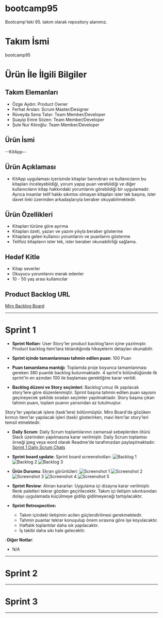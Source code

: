 # bootcamp95
Bootcamp'teki 95. takım olarak repository alanımız.

# **Takım İsmi**

bootcamp95

# Ürün İle İlgili Bilgiler

## Takım Elemanları

- Özge Aydın: Product Owner
- Ferhat Arslan: Scrum Master/Designer
- Rüveyda Sena Tatar: Team Member/Developer 
- Şuayip Emre Sözen: Team Member/Developer
- Şule Nur Köroğlu: Team Member/Developer

## Ürün İsmi

--KitApp--

## Ürün Açıklaması

- KitApp uygulaması içerisinde kitaplar barındıran ve kullanıcıların bu kitapları inceleyebildiği, yorum yapıp puan verebildiği ve diğer kullanıcıların kitap hakkındaki yorumlarını görebildiği bir uygulamadır. Ayrıca insanlar telif hakkı sıkıntısı olmayan kitapları ister tek başına, ister davet linki üzerinden arkadaşlarıyla beraber okuyabilmektedir.

## Ürün Özellikleri

- Kitapları türüne göre ayırma
- Kitapları özeti, yazarı ve yazım yılıyla beraber gösterme
- Kitaplara gelen kullanıcı yorumlarını ve puanlarını gösterme
- Telifsiz kitapların ister tek, ister beraber okunabilirliği sağlama.

## Hedef Kitle

- Kitap severler
- Okuyucu yorumlarını merak edenler
- 10 - 50 yaş arası kullanıcılar

## Product Backlog URL

[Miro Backlog Board](https://miro.com/app/board/uXjVO6pEpoE=/?share_link_id=404485659413)

---

# Sprint 1

- **Sprint Notları**: User Story'ler product backlog'ların içine yazılmıştır. Product backlog item'lara tıklandığında hikayelerin detayları okunabilir.

- **Sprint içinde tamamlanması tahmin edilen puan**: 100 Puan

- **Puan tamamlama mantığı**: Toplamda proje boyunca tamamlanması gereken 380 puanlık backlog bulunmaktadır. 4 sprint'e bölündüğünde ilk sprint'in en azından 100 ile başlaması gerektiğine karar verildi.

- **Backlog düzeni ve Story seçimleri**: Backlog'umuz ilk yapılacak story'lere göre düzenlenmiştir. Sprint başına tahmin edilen puan sayısını geçmeyecek şekilde sıradan seçimler yapılmaktadır. Story başına çıkan tahmin puanı, toplam puanın yarısından az tutulmuştur. 

Story'ler yapılacak işlere (task'lere) bölünmüştür. Miro Board'da gözüken kırmızı item'lar yapılacak işleri (task) gösterirken, mavi item'lar story'leri temsil etmektedir.

- **Daily Scrum**: Daily Scrum toplantılarının zamansal sebeplerden ötürü Slack üzerinden yapılmasına karar verilmiştir. Daily Scrum toplantısı örneği jpeg veya word olarak Readme'de tarafımızdan paylaşılmaktadır: [Sprint 1 Daily Scrum Chats](https://github.com/OyunveUygulamaAkademisi/BootcampScrumTemplate/blob/main/ProjectManagement/Sprint1Documents/DailyScrumMeetingNotesSprint1.docx?raw=true)

- **Sprint board update**: Sprint board screenshotları: 
![Backlog 1](https://raw.githubusercontent.com/OyunveUygulamaAkademisi/BootcampScrumTemplate/main/ProjectManagement/Sprint1Documents/backlog1.png) 
![Backlog 2](https://raw.githubusercontent.com/OyunveUygulamaAkademisi/BootcampScrumTemplate/main/ProjectManagement/Sprint1Documents/backlog2.png) 
![Backlog 3](https://raw.githubusercontent.com/OyunveUygulamaAkademisi/BootcampScrumTemplate/main/ProjectManagement/Sprint1Documents/backlog3.png)

- **Ürün Durumu**: Ekran görüntüleri:
  ![Screenshot 1](https://github.com/200202087/bootcamp95/blob/main/EkranGoruntuleri/LandingPage.png?raw=true)
  ![Screenshot 2](https://github.com/200202087/bootcamp95/blob/main/EkranGoruntuleri/AnaSayfa.png?raw=true)
  ![Screenshot 3](https://github.com/200202087/bootcamp95/blob/main/EkranGoruntuleri/KitapIcerigi.png?raw=true)
  ![Screenshot 4](https://github.com/200202087/bootcamp95/blob/main/EkranGoruntuleri/AramaKismi?raw=true)
  ![Screenshot 5](https://github.com/200202087/bootcamp95/blob/main/EkranGoruntuleri/ProfilResmineTiklayinca.png?raw=true)

- **Sprint Review**: 
Alınan kararlar: Uygulama içi dizayna karar verilmiştir. Renk paletleri tekrar gözden geçirilecektir. Takım içi iletişim sıkıntısından dolayı uygulamada küçülmeye gidilip gidilmeyeceği tartışılacaktır.

- **Sprint Retrospective:**
  - Takım içindeki iletişimin acilen güçlendirilmesi gerekmektedir.
  - Tahmin puanlar tekrar konuşulup önem sırasına göre işe koyulacaktır.
  - Haftalık toplantılar daha sık yapılacaktır.
  - İş takibi daha sıkı hale gelecektir.

-**Diğer Notlar**:
- N/A

---

# Sprint 2


---

# Sprint 3

---
